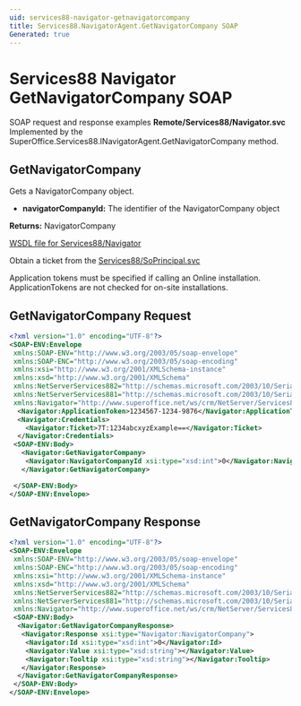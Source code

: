 ```yaml
---
uid: services88-navigator-getnavigatorcompany
title: Services88.NavigatorAgent.GetNavigatorCompany SOAP
Generated: true
---
```


# Services88 Navigator GetNavigatorCompany SOAP

SOAP request and response examples **Remote/Services88/Navigator.svc**
Implemented by the <see cref="M:SuperOffice.Services88.INavigatorAgent.GetNavigatorCompany">SuperOffice.Services88.INavigatorAgent.GetNavigatorCompany</see> method.

## GetNavigatorCompany

Gets a NavigatorCompany object.

* **navigatorCompanyId:** The identifier of the NavigatorCompany object

**Returns:** NavigatorCompany


[WSDL file for Services88/Navigator](../Services88-Navigator.md)

Obtain a ticket from the [Services88/SoPrincipal.svc](../SoPrincipal/index.md)

Application tokens must be specified if calling an Online installation. ApplicationTokens are not checked for on-site installations.

## GetNavigatorCompany Request

```xml
<?xml version="1.0" encoding="UTF-8"?>
<SOAP-ENV:Envelope
 xmlns:SOAP-ENV="http://www.w3.org/2003/05/soap-envelope"
 xmlns:SOAP-ENC="http://www.w3.org/2003/05/soap-encoding"
 xmlns:xsi="http://www.w3.org/2001/XMLSchema-instance"
 xmlns:xsd="http://www.w3.org/2001/XMLSchema"
 xmlns:NetServerServices882="http://schemas.microsoft.com/2003/10/Serialization/Arrays"
 xmlns:NetServerServices881="http://schemas.microsoft.com/2003/10/Serialization/"
 xmlns:Navigator="http://www.superoffice.net/ws/crm/NetServer/Services88">
  <Navigator:ApplicationToken>1234567-1234-9876</Navigator:ApplicationToken>
  <Navigator:Credentials>
    <Navigator:Ticket>7T:1234abcxyzExample==</Navigator:Ticket>
  </Navigator:Credentials>
 <SOAP-ENV:Body>
   <Navigator:GetNavigatorCompany>
    <Navigator:NavigatorCompanyId xsi:type="xsd:int">0</Navigator:NavigatorCompanyId>
   </Navigator:GetNavigatorCompany>

 </SOAP-ENV:Body>
</SOAP-ENV:Envelope>

```


## GetNavigatorCompany Response

```xml
<?xml version="1.0" encoding="UTF-8"?>
<SOAP-ENV:Envelope
 xmlns:SOAP-ENV="http://www.w3.org/2003/05/soap-envelope"
 xmlns:SOAP-ENC="http://www.w3.org/2003/05/soap-encoding"
 xmlns:xsi="http://www.w3.org/2001/XMLSchema-instance"
 xmlns:xsd="http://www.w3.org/2001/XMLSchema"
 xmlns:NetServerServices882="http://schemas.microsoft.com/2003/10/Serialization/Arrays"
 xmlns:NetServerServices881="http://schemas.microsoft.com/2003/10/Serialization/"
 xmlns:Navigator="http://www.superoffice.net/ws/crm/NetServer/Services88">
 <SOAP-ENV:Body>
  <Navigator:GetNavigatorCompanyResponse>
   <Navigator:Response xsi:type="Navigator:NavigatorCompany">
    <Navigator:Id xsi:type="xsd:int">0</Navigator:Id>
    <Navigator:Value xsi:type="xsd:string"></Navigator:Value>
    <Navigator:Tooltip xsi:type="xsd:string"></Navigator:Tooltip>
   </Navigator:Response>
  </Navigator:GetNavigatorCompanyResponse>
 </SOAP-ENV:Body>
</SOAP-ENV:Envelope>

```

